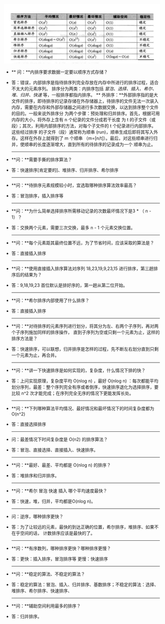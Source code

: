 ![排序算法时间效率对比图](../pics/排序算法时间效率对比图.jpg)



* ** 问：**内排序要求数据一定要以顺序方式存储？

* 答：错误，内部排序是指待排序列完全存放在内存中所进行的排序过程，适合不太大的元素序列。
  排序分为两类：内排序包括 *冒泡、选择、插入、希尔、堆、归并、快速* 等，一般排序都指内排序。
  ** 外排序：**外部排序指的是大文件的排序，即待排序的记录存储在外存储器上，待排序的文件无法一次装入
  内存，需要在内存和外部存储器之间进行多次数据交换，以达到排序整个文件的目的。一般来说外排序分
  为两个步骤：预处理和归并排序。首先，根据可用内存的大小，将外存上含有 n 个纪录的文件分成若干长度
  为 t 的子文件（或段）；其次，利用内部排序的方法，对每个子文件的 t 个纪录进行内部排序。这些经过排序
  的子文件（段）通常称为顺串 (run)，顺串生成后即将其写入外存。这样在外存上就得到了 m 个顺串
  （m=[n/t]）。最后，对这些顺串进行归并，使顺串的长度逐渐增大，直到所有的待排序的记录成为一个
  顺串为止。

  ****

* **问：**需要手撕的排序算法？

* 答：快速排序[肯定要的]、堆排序、归并排序、希尔排序

  ****

- **问：**待排序元素规模较小时，宜选取哪种排序算法效率最高？
- 答：冒泡排序，插入排序等

  ****

- **问：**为什么简单选择排序所需移动记录的次数最坏情况下是3 * （ n - 1）？

- 答：交换两个元素，需要三次交换，最多 n - 1 个元素交换位置。

  ****

- **问：**每个元素距其最终位置不远，为了节省时间，应该采取的算法是？

- 答：直接插入排序

  ****

- **问：**使用直接插入排序算法对序列 18,23,19,9,23,15 进行排序，第三趟排序后的结果为？

- 答：9,18,19,23 首位默认是排好序的，第一趟从第二位开始。

  ****

- **问：**希尔排序内部使用了什么排序？

- 答：直接插入排序

  ****

- **问：**对待排序的元素序列进行划分，将其分为左、右两个子序列，再对两个子序列施加同样的排序操作，
  直到子序列为空或只剩一个元素为止，这样的排序方法是？
- 答：快速排序，可以联想，归并排序是怎样的过程，先不断左右划分直到只剩一个元素为止，再合并。

  ****

- **问：**讲一下快速排序是如何实现的，复杂度，什么情况下排的快？
- 答：上问实现原理，复杂度平均 O(nlog n) ，最好 O(nlog n) ：每次都能平均划分序列，最差：整个序列完全有序或者倒序，快速排序退化为选择排序，要比较 n^2 次才能完成；在序列完全无序的情况下更能发挥长处。

  ****

- **问：**下列哪种算法平均情况、最好情况和最坏情况下的时间复杂度都为O(n^2)
- 答：直接选择排序

  ****

- 问：最差情况下时间复杂度是 O(n2) 的排序算法？
- 答：冒泡、直接选择、直接插入、快速排序。

  ****

- **问：**最好、最差、平均都是 O(nlog n) 的排序？
- 答：堆排序和归并排序。

  ****

- **问：**希尔 冒泡 快速 插入 哪个平均速度最快？
- 答：快速，堆，归并，平均都是O(nlog n)。

  ****

- 问：逆序，哪种排序更快？
- 答：为了让较远的元素，最快的到达正确的位置，希尔排序，堆排序、如果不在乎空间的话，
  计数排序应该是最快的了。

  ****

- **问：**有序数列，哪种排序更快？哪种排序更慢？
- 答：更快：插入排序，冒泡排序等   更慢：快速排序

  ****

- **问：**稳定的算法、不稳定的算法？

- 答：稳定的算法：冒泡、插入、归并排序、基数排序；不稳定的算法：选择、堆排序、希尔排序、快速排序、

  ****

- **问：**辅助空间利用最多的排序？

- 答：归并排序。



